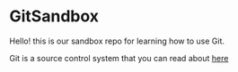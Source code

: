 # GitSandbox

Hello! this is our sandbox repo for learning how to use Git.

Git is a source control system that you can read about [here](https://git-scm.com/book/en/v2)
